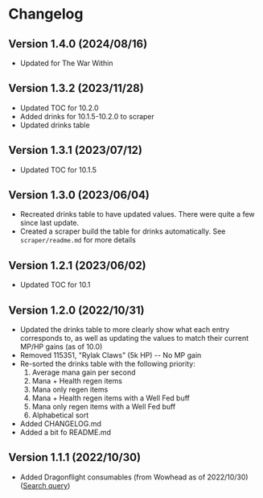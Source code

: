 # Changelog

## Version 1.4.0 (2024/08/16)

- Updated for The War Within

## Version 1.3.2 (2023/11/28)

- Updated TOC for 10.2.0
- Added drinks for 10.1.5-10.2.0 to scraper
- Updated drinks table

## Version 1.3.1 (2023/07/12)

- Updated TOC for 10.1.5

## Version 1.3.0 (2023/06/04)

- Recreated drinks table to have updated values. There were quite a few since last update.
- Created a scraper build the table for drinks automatically. See `scraper/readme.md` for more details

## Version 1.2.1 (2023/06/02)

- Updated TOC for 10.1

## Version 1.2.0 (2022/10/31)

- Updated the drinks table to more clearly show what each entry corresponds to, as well as updating the values to match their current MP/HP gains (as of 10.0)
- Removed 115351, "Rylak Claws" (5k HP) -- No MP gain
- Re-sorted the drinks table with the following priority:
  1. Average mana gain per second
  2. Mana + Health regen items
  3. Mana only regen items
  4. Mana + Health regen items with a Well Fed buff
  5. Mana only regen items with a Well Fed buff
  6. Alphabetical sort
- Added CHANGELOG.md
- Added a bit fo README.md

## Version 1.1.1 (2022/10/30)

- Added Dragonflight consumables (from Wowhead as of 2022/10/30) ([Search query](https://www.wowhead.com/items/consumables/food-and-drinks?filter=166;10;0))
